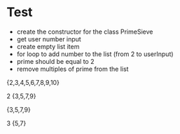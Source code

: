 # Test
- create the constructor for the class PrimeSieve
- get user number input
- create empty list item
- for loop to add number to the list (from 2 to userInput)
- prime should be equal to 2
- remove multiples of prime from the list


{2,3,4,5,6,7,8,9,10}

2 {3,5,7,9}

{3,5,7,9}

3 {5,7}